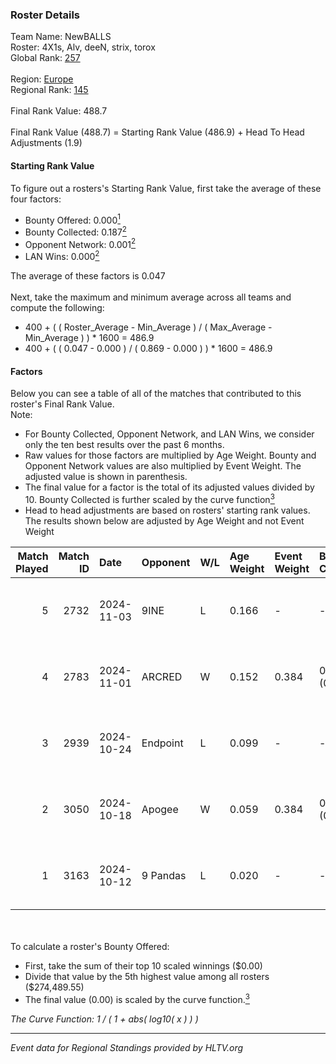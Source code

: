 ### Roster Details<br />
Team Name: NewBALLS<br />
Roster: 4X1s, Alv, deeN, strix, torox<br />
Global Rank: [257](../../standings_global_2025_04_07.md)<br />
<br />
Region: [Europe]( ../../standings_europe_2025_04_07.md)<br />
Regional Rank: [145]( ../../standings_europe_2025_04_07.md)<br />
<br />
Final Rank Value:  488.7<br />
<br />
Final Rank Value (488.7) = Starting Rank Value (486.9) + Head To Head Adjustments (1.9)<br />

#### Starting Rank Value<br />
To figure out a rosters's Starting Rank Value, first take the average of these four factors:<br />
- Bounty Offered: 0.000[<sup>1</sup>](#table2)
- Bounty Collected: 0.187[<sup>2</sup>](#table1)
- Opponent Network: 0.001[<sup>2</sup>](#table1)
- LAN Wins: 0.000[<sup>2</sup>](#table1)

The average of these factors is 0.047<br />
<br />
Next, take the maximum and minimum average across all teams and compute the following:<br />
- 400 + ( ( Roster_Average - Min_Average ) / ( Max_Average - Min_Average ) ) * 1600 = 486.9
- 400 + ( ( 0.047 - 0.000 ) / ( 0.869 - 0.000 ) ) * 1600 = 486.9


#### Factors<br />
Below you can see a table of all of the matches that contributed to this roster's Final Rank Value.<br />
Note:<br />

- For Bounty Collected, Opponent Network, and LAN Wins, we consider only the ten best results over the past 6 months.
- Raw values for those factors are multiplied by Age Weight. Bounty and Opponent Network values are also multiplied by Event Weight. The adjusted value is shown in parenthesis.
- The final value for a factor is the total of its adjusted values divided by 10. Bounty Collected is further scaled by the curve function[<sup>3</sup>](#curveFunction)
- Head to head adjustments are based on rosters' starting rank values. The results shown below are adjusted by Age Weight and not Event Weight
<span id="table1"></span><br />


| Match Played | Match ID | Date       | Opponent | W/L | Age Weight | Event Weight | Bounty Collected | Opponent Network | LAN Wins  | H2H Adj. | Roster                        |
| -: | -: | :- | :- | :- | :- | :- | :- | :- | :- | -: | :- |
|            5 |     2732 | 2024-11-03 | 9INE     | L   | 0.166      | -            | -                | -                | -         |    -1.58 | 4X1s, Alv, deeN, strix, torox |
|            4 |     2783 | 2024-11-01 | ARCRED   | W   | 0.152      | 0.384        | 0.008 (0.000)    | 0.224 (0.013)    | 0 (0.000) |     3.54 | 4X1s, Alv, deeN, strix, torox |
|            3 |     2939 | 2024-10-24 | Endpoint | L   | 0.099      | -            | -                | -                | -         |    -0.78 | 4X1s, Alv, deeN, strix, torox |
|            2 |     3050 | 2024-10-18 | Apogee   | W   | 0.059      | 0.384        | 0.000 (0.000)    | 0.000 (0.000)    | 0 (0.000) |     0.71 | 4X1s, Alv, deeN, strix, torox |
|            1 |     3163 | 2024-10-12 | 9 Pandas | L   | 0.020      | -            | -                | -                | -         |    -0.03 | 4X1s, Alv, deeN, strix, torox |

<br />
<span id="table2"></span><br />
To calculate a roster's Bounty Offered:<br />

- First, take the sum of their top 10 scaled winnings ($0.00)
- Divide that value by the 5th highest value among all rosters ($274,489.55)
- The final value (0.00) is scaled by the curve function.[<sup>3</sup>](#curveFunction)

<span id="curveFunction"></span>_The Curve Function: 1 / ( 1 + abs( log10( x ) ) )_<br />

---
_Event data for Regional Standings provided by HLTV.org_<br />
